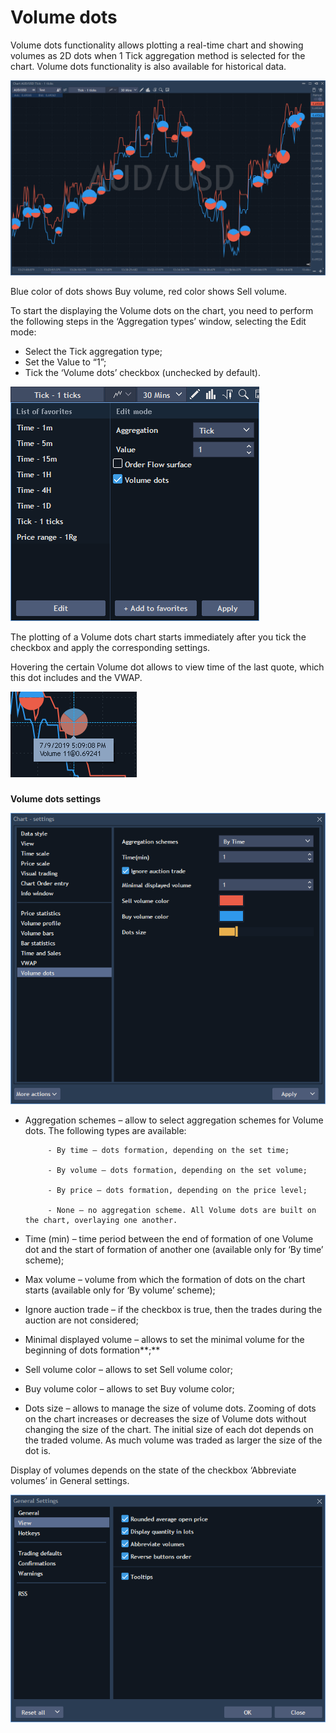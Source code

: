 # Volume dots

Volume dots functionality allows plotting a real-time chart and showing volumes as 2D dots when 1 Tick aggregation method is selected for the chart. Volume dots functionality is also available for historical data.

![](../../../../../.gitbook/assets/1%20%2867%29.png)

Blue color of dots shows Buy volume, red color shows Sell volume.

To start the displaying the Volume dots on the chart, you need to perform the following steps in the ‘Aggregation types’ window, selecting the Edit mode:

* Select the Tick aggregation type;
* Set the Value to “1”;
* Tick the ‘Volume dots’ checkbox \(unchecked by default\).

![](../../../../../.gitbook/assets/2.png)


The plotting of a Volume dots chart starts immediately after you tick the checkbox and apply the corresponding settings.

Hovering the certain Volume dot allows to view time of the last quote, which this dot includes and the VWAP.

![](../../../../../.gitbook/assets/5.png)

### 
**Volume dots settings**

![](../../../../../.gitbook/assets/4%20%2814%29.png)

* Aggregation schemes – allow to select aggregation schemes for Volume dots. The following types are available:

           - By time – dots formation, depending on the set time;

           - By volume – dots formation, depending on the set volume;

           - By price – dots formation, depending on the price level;

           - None – no aggregation scheme. All Volume dots are built on the chart, overlaying one another.

* Time \(min\) – time period between the end of formation of one Volume dot and the start of formation of another one \(available only for ‘By time’ scheme\);
* Max volume – volume from which the formation of dots on the chart starts \(available only for ‘By volume’ scheme\);
* Ignore auction trade – if the checkbox is true, then the trades during the auction are not considered;
* Minimal displayed volume – allows to set the minimal volume for the beginning of dots formation**;**
* Sell volume color – allows to set Sell volume color;
* Buy volume color – allows to set Buy volume color;
* Dots size – allows to manage the size of volume dots. Zooming of dots on the chart increases or decreases the size of Volume dots without changing the size of the chart. The initial size of each dot depends on the traded volume. As much volume was traded as larger the size of the dot is.

Display of volumes depends on the state of the checkbox ‘Abbreviate volumes’ in General settings.

![](../../../../../.gitbook/assets/3%20%289%29.png)



